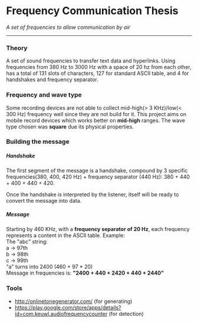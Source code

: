 # Frequency Communication Thesis
*A set of frequencies to allow communication by air*

---

### Theory
A set of sound frequencies to transfer text data and hyperlinks. Using frequencies from 380 Hz to 3000 Hz with a space of 20 hz from each other, has a total of 131 slots of characters, 127 for standard ASCII table, and 4 for handshakes and frequency separator. 

### Frequency and wave type
Some recording devices are not able to collect mid-high(> 3 KHz)/low(< 300 Hz) frequency well since they are not build for it. This project aims on mobile record devices which works better on **mid-high** ranges. The wave type chosen was **square** due its physical properties.

### Building the message
##### Handshake
The first segment of the message is a handshake, compound by 3 specific frequencies(380, 400, 420 Hz) + frequency separator (440 Hz):
380 + 440 + 400 + 440 + 420.

Once the handshake is interpreted by the listener, itself will be ready to convert the message into data.

##### Message
Starting by 460 KHz, with a **frequency separator of 20 Hz**, each frequency represents a content in the ASCII table. Example:  
The "abc" string:  
a -> 97th  
b -> 98th  
c -> 99th  
"a" turns into 2400 (460 + 97 * 20)  
Message in frequencies is:
 **"2400 + 440 + 2420 + 440 + 2440"**
 
### Tools
* http://onlinetonegenerator.com/ (for generating)
* https://play.google.com/store/apps/details?id=com.keuwl.audiofrequencycounter (for detection)

